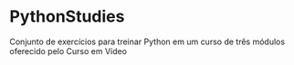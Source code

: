 # PythonStudies

Conjunto de exercícios para treinar Python em um curso de três módulos oferecido pelo Curso em Vídeo
